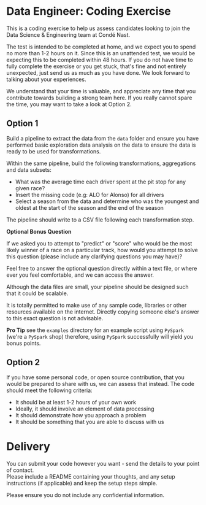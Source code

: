 # Data Engineer: Coding Exercise

This is a coding exercise to help us assess candidates looking to join the Data Science & Engineering team at Condé Nast.

The test is intended to be completed at home, and we expect you to spend no more than 1-2 hours on it. Since this is an unattended test, we would be expecting this to be completed within 48 hours.
If you do not have time to fully complete the exercise or you get stuck, that's fine and not entirely unexpected, just send us as much as you have done.
We look forward to talking about your experiences.

We understand that your time is valuable, and appreciate any time that you contribute towards building a strong team here.
If you really cannot spare the time, you may want to take a look at Option 2.

## Option 1

Build a pipeline to extract the data from the `data` folder and ensure you have performed basic exploration data analysis on the data to ensure the data is ready to be used for transformations.

Within the same pipeline, build the following transformations, aggregations and data subsets:
 - What was the average time each driver spent at the pit stop for any given race?
 - Insert the missing code (e.g: ALO for Alonso) for all drivers
 - Select a season from the data and determine who was the youngest and oldest at the start of the season and the end of the season

The pipeline should write to a CSV file following each transformation step.

**Optional Bonus Question** 

If we asked you to attempt to "predict" or "score" who would be
the most likely winner of a race on a particular track, how would you attempt to solve this question (please
include any clarifying questions you may have)? 

Feel free to answer the optional question directly within a text file, or where ever
you feel comfortable, and we can access the answer.

Although the data files are small, your pipeline should be designed such that it could be scalable.

It is totally permitted to make use of any sample code, libraries or other resources available on the internet. Directly copying someone else's answer to this exact question is not advisable.

**Pro Tip** see the `examples` directory for an example script using `PySpark` (we're a `PySpark` shop)
therefore, using `PySpark` successfully will yield you bonus points. 

## Option 2

If you have some personal code, or open source contribution, that you would be prepared to share with us, we can assess that instead.  The code should meet the following criteria:

- It should be at least 1-2 hours of your own work
- Ideally, it should involve an element of data processing
- It should demonstrate how you approach a problem
- It should be something that you are able to discuss with us

# Delivery

You can submit your code however you want - send the details to your point of contact.  
Please include a README containing your thoughts, and any setup instructions (if applicable) and keep the setup steps simple.

Please ensure you do not include any confidential information.
